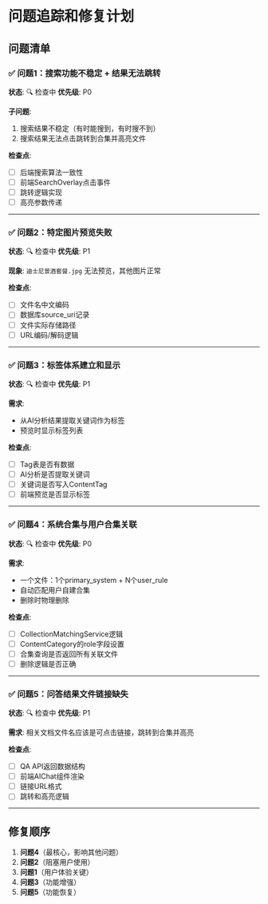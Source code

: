 # 问题追踪和修复计划

## 问题清单

### ✅ 问题1：搜索功能不稳定 + 结果无法跳转
**状态**: 🔍 检查中
**优先级**: P0

**子问题**:
1. 搜索结果不稳定（有时能搜到，有时搜不到）
2. 搜索结果无法点击跳转到合集并高亮文件

**检查点**:
- [ ] 后端搜索算法一致性
- [ ] 前端SearchOverlay点击事件
- [ ] 跳转逻辑实现
- [ ] 高亮参数传递

---

### ✅ 问题2：特定图片预览失败
**状态**: 🔍 检查中
**优先级**: P1

**现象**: `迪士尼景酒套餐.jpg` 无法预览，其他图片正常

**检查点**:
- [ ] 文件名中文编码
- [ ] 数据库source_uri记录
- [ ] 文件实际存储路径
- [ ] URL编码/解码逻辑

---

### ✅ 问题3：标签体系建立和显示
**状态**: 🔍 检查中
**优先级**: P1

**需求**: 
- 从AI分析结果提取关键词作为标签
- 预览时显示标签列表

**检查点**:
- [ ] Tag表是否有数据
- [ ] AI分析是否提取关键词
- [ ] 关键词是否写入ContentTag
- [ ] 前端预览是否显示标签

---

### ✅ 问题4：系统合集与用户合集关联
**状态**: 🔍 检查中
**优先级**: P0

**需求**:
- 一个文件：1个primary_system + N个user_rule
- 自动匹配用户自建合集
- 删除时物理删除

**检查点**:
- [ ] CollectionMatchingService逻辑
- [ ] ContentCategory的role字段设置
- [ ] 合集查询是否返回所有关联文件
- [ ] 删除逻辑是否正确

---

### ✅ 问题5：问答结果文件链接缺失
**状态**: 🔍 检查中
**优先级**: P1

**需求**: 相关文档文件名应该是可点击链接，跳转到合集并高亮

**检查点**:
- [ ] QA API返回数据结构
- [ ] 前端AIChat组件渲染
- [ ] 链接URL格式
- [ ] 跳转和高亮逻辑

---

## 修复顺序

1. **问题4**（最核心，影响其他问题）
2. **问题2**（阻塞用户使用）
3. **问题1**（用户体验关键）
4. **问题3**（功能增强）
5. **问题5**（功能恢复）

